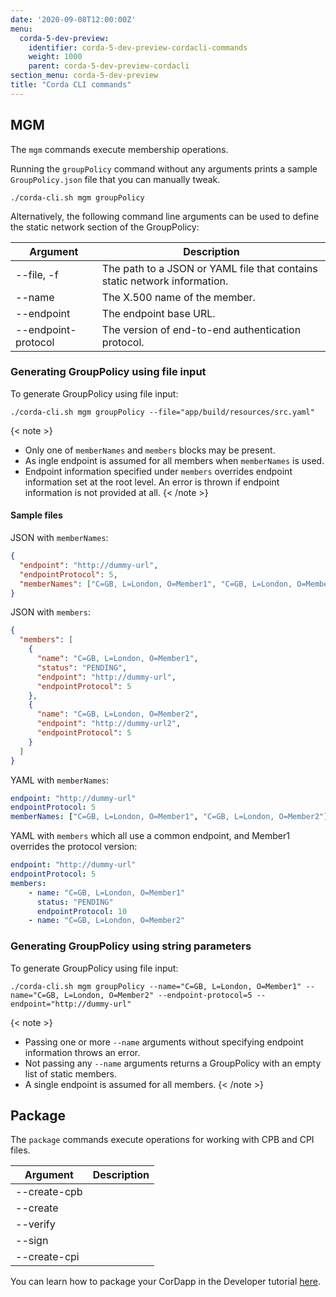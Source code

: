 ```yaml
---
date: '2020-09-08T12:00:00Z'
menu:
  corda-5-dev-preview:
    identifier: corda-5-dev-preview-cordacli-commands
    weight: 1000
    parent: corda-5-dev-preview-cordacli
section_menu: corda-5-dev-preview
title: "Corda CLI commands"
---
```

## MGM

The `mgm` commands execute membership operations.

Running the `groupPolicy` command without any arguments prints a sample `GroupPolicy.json` file that you can manually tweak.
```shell
./corda-cli.sh mgm groupPolicy
```
Alternatively, the following command line arguments can be used to define the static network section of the GroupPolicy:

| Argument            | Description                                                          |
|---------------------|----------------------------------------------------------------------|
| --file, -f          | The path to a JSON or YAML file that contains static network information. |
| --name              | The X.500 name of the member.          |
| --endpoint          | The endpoint base URL.             |
| --endpoint-protocol | The version of end-to-end authentication protocol.              |

### Generating GroupPolicy using file input

To generate GroupPolicy using file input:

```shell
./corda-cli.sh mgm groupPolicy --file="app/build/resources/src.yaml"
```
{< note >}
* Only one of `memberNames` and `members` blocks may be present.
* As ingle endpoint is assumed for all members when `memberNames` is used.
* Endpoint information specified under `members` overrides endpoint information set at the root level. An error is thrown if endpoint information is not provided at all.
{< /note >}
#### Sample files

JSON with `memberNames`:
```json
{
  "endpoint": "http://dummy-url",
  "endpointProtocol": 5,
  "memberNames": ["C=GB, L=London, O=Member1", "C=GB, L=London, O=Member2"]
}
```

JSON with `members`:
```json
{
  "members": [
    {
      "name": "C=GB, L=London, O=Member1",
      "status": "PENDING",
      "endpoint": "http://dummy-url",
      "endpointProtocol": 5
    },
    {
      "name": "C=GB, L=London, O=Member2",
      "endpoint": "http://dummy-url2",
      "endpointProtocol": 5
    }
  ]
}
```

YAML with `memberNames`:
```yaml
endpoint: "http://dummy-url"
endpointProtocol: 5
memberNames: ["C=GB, L=London, O=Member1", "C=GB, L=London, O=Member2"]
```

YAML with `members` which all use a common endpoint, and Member1 overrides the protocol version:
```yaml
endpoint: "http://dummy-url"
endpointProtocol: 5
members:
    - name: "C=GB, L=London, O=Member1"
      status: "PENDING"
      endpointProtocol: 10
    - name: "C=GB, L=London, O=Member2"
```

### Generating GroupPolicy using string parameters

To generate GroupPolicy using file input:
```shell
./corda-cli.sh mgm groupPolicy --name="C=GB, L=London, O=Member1" --name="C=GB, L=London, O=Member2" --endpoint-protocol=5 --endpoint="http://dummy-url"
```
{< note >}
* Passing one or more `--name` arguments without specifying endpoint information throws an error.
* Not passing any `--name` arguments returns a GroupPolicy with an empty list of static members.
* A single endpoint is assumed for all members.
{< /note >}

## Package
The `package` commands execute operations for working with CPB and CPI files.

| Argument            | Description                                                          |
|---------------------|----------------------------------------------------------------------|
| --create-cpb         |  |
| --create         | |
| --verify         | |
| --sign         | |
| --create-cpi         | |
You can learn how to package your CorDapp in the Developer tutorial [here](../tutorials/packaging.html).
